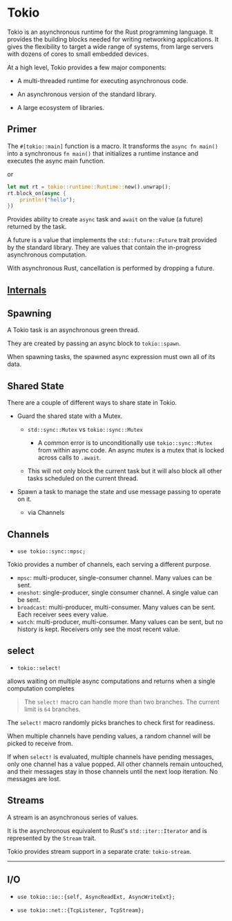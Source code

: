 # Tokio

Tokio is an asynchronous runtime for the Rust programming language. It provides the building blocks needed for writing networking applications. It gives the flexibility to target a wide range of systems, from large servers with dozens of cores to small embedded devices.

At a high level, Tokio provides a few major components:

- A multi-threaded runtime for executing asynchronous code.

- An asynchronous version of the standard library.

- A large ecosystem of libraries.

## Primer

The `#[tokio::main]` function is a macro. It transforms the `async fn main()` into a synchronous `fn main()` that initializes a runtime instance and executes the async main function.

or

```rust
let mut rt = tokio::runtime::Runtime::new().unwrap();
rt.block_on(async {
    println!("hello");
})
```

Provides ability to create `async` task and `await` on the value (a future) returned by the task.

A future is a value that implements the `std::future::Future` trait provided by the standard library. They are values that contain the in-progress asynchronous computation.

With asynchronous Rust, cancellation is performed by dropping a future.

## [Internals](https://tokio.rs/tokio/tutorial/async)

## Spawning

A Tokio task is an asynchronous green thread.

They are created by passing an async block to `tokio::spawn`.

When spawning tasks, the spawned async expression must own all of its data.

## Shared State

There are a couple of different ways to share state in Tokio.

- Guard the shared state with a Mutex.

  - `std::sync::Mutex` vs `tokio::sync::Mutex`
    - A common error is to unconditionally use `tokio::sync::Mutex` from within async code. An async mutex is a mutex that is locked across calls to `.await`.

  - This will not only block the current task but it will also block all other tasks scheduled on the current thread.

- Spawn a task to manage the state and use message passing to operate on it.
  - via Channels

## Channels

- `use tokio::sync::mpsc;`

Tokio provides a number of channels, each serving a different purpose.

- `mpsc`: multi-producer, single-consumer channel. Many values can be sent.
- `oneshot`: single-producer, single consumer channel. A single value can be sent.
- `broadcast`: multi-producer, multi-consumer. Many values can be sent. Each receiver sees every value.
- `watch`: multi-producer, multi-consumer. Many values can be sent, but no history is kept. Receivers only see the most recent value.

## select

- `tokio::select!`

allows waiting on multiple async computations and returns when a single computation completes

> The `select!` macro can handle more than two branches. The current limit is `64` branches.

The `select!` macro randomly picks branches to check first for readiness.

When multiple channels have pending values, a random channel will be picked to receive from.

If when `select!` is evaluated, multiple channels have pending messages, only one channel has a value popped. All other channels remain untouched, and their messages stay in those channels until the next loop iteration. No messages are lost.

## Streams

A stream is an asynchronous series of values.

It is the asynchronous equivalent to Rust's `std::iter::Iterator` and is represented by the `Stream` trait.

Tokio provides stream support in a separate crate: `tokio-stream`.

---

## I/O

- `use tokio::io::{self, AsyncReadExt, AsyncWriteExt};`

- `use tokio::net::{TcpListener, TcpStream};`
